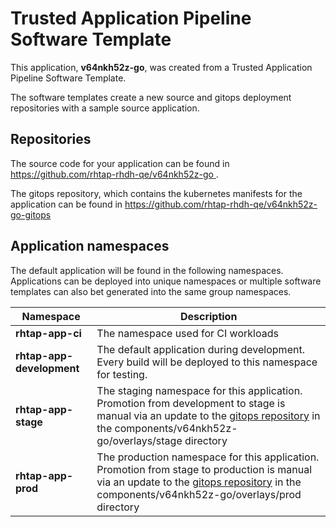 # Trusted Application Pipeline Software Template

This application, **v64nkh52z-go**, was created from a Trusted Application Pipeline Software Template.

The software templates create a new source and gitops deployment repositories with a sample source application. 

## Repositories

The source code for your application can be found in [https://github.com/rhtap-rhdh-qe/v64nkh52z-go ](https://github.com/rhtap-rhdh-qe/v64nkh52z-go ).
 
The gitops repository, which contains the kubernetes manifests for the application can be found in 
[https://github.com/rhtap-rhdh-qe/v64nkh52z-go-gitops ](https://github.com/rhtap-rhdh-qe/v64nkh52z-go-gitops ) 

## Application namespaces 

The default application will be found in the following namespaces. Applications can be deployed into unique namespaces or multiple software templates can also bet generated into the same group namespaces.  

|  Namespace   |  Description   |  
| -------- | -------- |
| **rhtap-app-ci** | The namespace used for CI workloads |
| **rhtap-app-development** | The default application during development. Every build will be deployed to this namespace for testing. |
| **rhtap-app-stage** | The staging namespace for this application. Promotion from development to stage is manual via an update to the [gitops repository](https://github.com/rhtap-rhdh-qe/v64nkh52z-go-gitops ) in the components/v64nkh52z-go/overlays/stage directory |
| **rhtap-app-prod** | The production namespace for this application. Promotion from stage to production is manual via an update to the [gitops repository](https://github.com/rhtap-rhdh-qe/v64nkh52z-go-gitops ) in the components/v64nkh52z-go/overlays/prod directory |